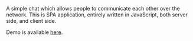 A simple chat which allows people to communicate each other over the network. This is SPA application, entirely written in JavaScript, both server side, and client side.

Demo is available [here](http://testwebapp810.azurewebsites.net/).
